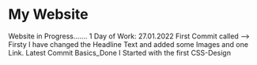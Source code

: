# My Website
Website in Progress.......
1 Day of Work: 
27.01.2022
First Commit called --> Firsty
I have changed the Headline Text and added some Images and one Link.
Latest Commit Basics_Done 
I Started with the first CSS-Design